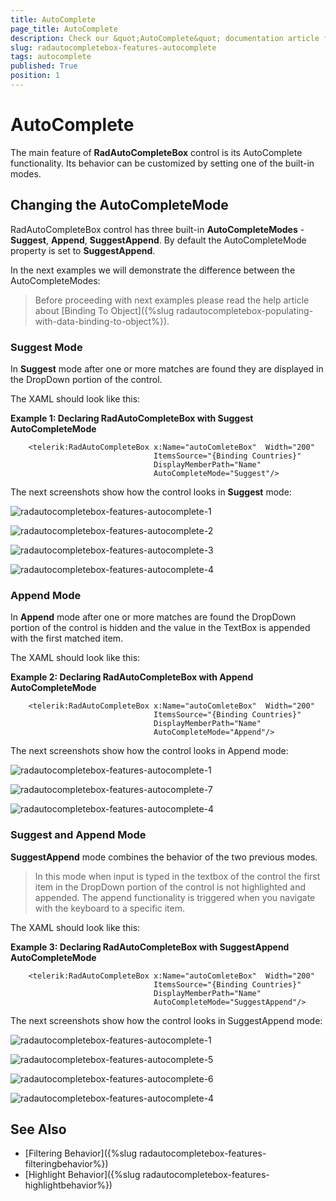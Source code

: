 ```yaml
---
title: AutoComplete
page_title: AutoComplete
description: Check our &quot;AutoComplete&quot; documentation article for the RadAutoCompleteBox {{ site.framework_name }} control.
slug: radautocompletebox-features-autocomplete
tags: autocomplete
published: True
position: 1
---
```


# AutoComplete

The main feature of __RadAutoCompleteBox__ control is its AutoComplete functionality. Its behavior can be customized by setting one of the built-in modes.

## Changing the AutoCompleteMode

RadAutoCompleteBox control has three built-in __AutoCompleteModes__ - __Suggest__, __Append__, __SuggestAppend__. By default the AutoCompleteMode property is set to __SuggestAppend__.

In the next examples we will demonstrate the difference between the AutoCompleteModes:

>Before proceeding with next examples please read the help article about [Binding To Object]({%slug radautocompletebox-populating-with-data-binding-to-object%}).

### Suggest Mode

In __Suggest__ mode after one or more matches are found they are displayed in the DropDown portion of the control.

The XAML should look like this:

__Example 1: Declaring RadAutoCompleteBox with Suggest AutoCompleteMode__

```XAML
	<telerik:RadAutoCompleteBox x:Name="autoComleteBox"  Width="200"
	                            ItemsSource="{Binding Countries}"
	                            DisplayMemberPath="Name" 
	                            AutoCompleteMode="Suggest"/>
```

The next screenshots show how the control looks in __Suggest__ mode:

![radautocompletebox-features-autocomplete-1](images/radautocompletebox-features-autocomplete-1.png)

![radautocompletebox-features-autocomplete-2](images/radautocompletebox-features-autocomplete-2.png)

![radautocompletebox-features-autocomplete-3](images/radautocompletebox-features-autocomplete-3.png)

![radautocompletebox-features-autocomplete-4](images/radautocompletebox-features-autocomplete-4.png)

### Append Mode

In __Append__ mode after one or more matches are found the DropDown portion of the control is hidden and the value in the TextBox is appended with the first matched item.

The XAML should look like this:

__Example 2: Declaring RadAutoCompleteBox with Append AutoCompleteMode__

```XAML
	<telerik:RadAutoCompleteBox x:Name="autoComleteBox"  Width="200"
	                            ItemsSource="{Binding Countries}"
	                            DisplayMemberPath="Name" 
	                            AutoCompleteMode="Append"/>
```

The next screenshots show how the control looks in Append mode:

![radautocompletebox-features-autocomplete-1](images/radautocompletebox-features-autocomplete-1.png)

![radautocompletebox-features-autocomplete-7](images/radautocompletebox-features-autocomplete-7.png)

![radautocompletebox-features-autocomplete-4](images/radautocompletebox-features-autocomplete-4.png)

### Suggest and Append Mode

__SuggestAppend__ mode combines the behavior of the two previous modes.

>In this mode when input is typed in the textbox of the control the first item in the DropDown portion of the control is not highlighted and appended. The append functionality is triggered when you navigate with the keyboard to a specific item.

The XAML should look like this:

__Example 3: Declaring RadAutoCompleteBox with SuggestAppend AutoCompleteMode__

```XAML
	<telerik:RadAutoCompleteBox x:Name="autoComleteBox"  Width="200"
	                            ItemsSource="{Binding Countries}"
	                            DisplayMemberPath="Name"
	                            AutoCompleteMode="SuggestAppend"/>
```

The next screenshots show how the control looks in SuggestAppend mode:

![radautocompletebox-features-autocomplete-1](images/radautocompletebox-features-autocomplete-1.png)

![radautocompletebox-features-autocomplete-5](images/radautocompletebox-features-autocomplete-5.png)

![radautocompletebox-features-autocomplete-6](images/radautocompletebox-features-autocomplete-6.png)

![radautocompletebox-features-autocomplete-4](images/radautocompletebox-features-autocomplete-4.png)

## See Also

* [Filtering Behavior]({%slug radautocompletebox-features-filteringbehavior%})
* [Highlight Behavior]({%slug radautocompletebox-features-highlightbehavior%})